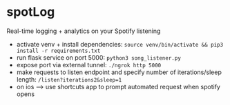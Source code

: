 # spotLog

Real-time logging + analytics on your Spotify listening 

- activate venv + install dependencies: `source venv/bin/activate && pip3 install -r requirements.txt`
- run flask service on port 5000: `python3 song_listener.py`
- expose port via external tunnel: `./ngrok http 5000`
- make requests to listen endpoint and specify number of iterations/sleep length: `/listen?iterations2&sleep=1`
- on ios --> use shortcuts app to prompt automated request when spotify opens

